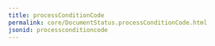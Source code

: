 ```yaml
---
title: processConditionCode
permalink: core/DocumentStatus.processConditionCode.html
jsonid: processconditioncode
---
```


